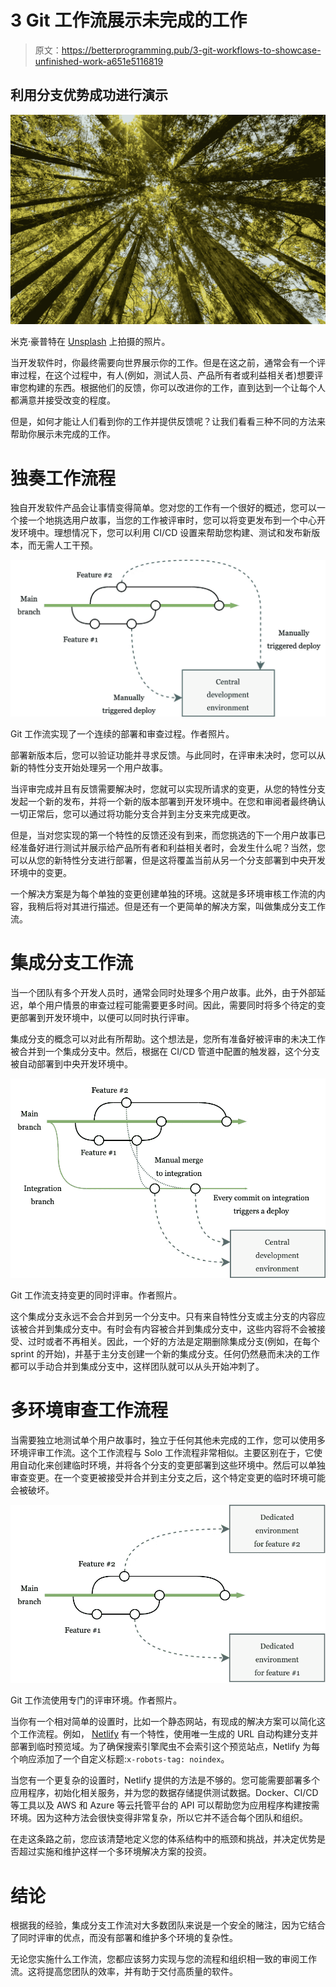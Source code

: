 # 3 Git 工作流展示未完成的工作

> 原文：<https://betterprogramming.pub/3-git-workflows-to-showcase-unfinished-work-a651e5116819>

## 利用分支优势成功进行演示

![](img/6d4d094d499b329be669817389ca8aaf.png)

米克·豪普特在 [Unsplash](https://unsplash.com) 上拍摄的照片。

当开发软件时，你最终需要向世界展示你的工作。但是在这之前，通常会有一个评审过程，在这个过程中，有人(例如，测试人员、产品所有者或利益相关者)想要评审您构建的东西。根据他们的反馈，你可以改进你的工作，直到达到一个让每个人都满意并接受改变的程度。

但是，如何才能让人们看到你的工作并提供反馈呢？让我们看看三种不同的方法来帮助你展示未完成的工作。

# 独奏工作流程

独自开发软件产品会让事情变得简单。您对您的工作有一个很好的概述，您可以一个接一个地挑选用户故事，当您的工作被评审时，您可以将变更发布到一个中心开发环境中。理想情况下，您可以利用 CI/CD 设置来帮助您构建、测试和发布新版本，而无需人工干预。

![](img/d587b8b635c0d941b5a1e94c01e7cde6.png)

Git 工作流实现了一个连续的部署和审查过程。作者照片。

部署新版本后，您可以验证功能并寻求反馈。与此同时，在评审未决时，您可以从新的特性分支开始处理另一个用户故事。

当评审完成并且有反馈需要解决时，您就可以实现所请求的变更，从您的特性分支发起一个新的发布，并将一个新的版本部署到开发环境中。在您和审阅者最终确认一切正常后，您可以通过将功能分支合并到主分支来完成更改。

但是，当对您实现的第一个特性的反馈还没有到来，而您挑选的下一个用户故事已经准备好进行测试并展示给产品所有者和利益相关者时，会发生什么呢？当然，您可以从您的新特性分支进行部署，但是这将覆盖当前从另一个分支部署到中央开发环境中的变更。

一个解决方案是为每个单独的变更创建单独的环境。这就是多环境审核工作流的内容，我稍后将对其进行描述。但是还有一个更简单的解决方案，叫做集成分支工作流。

# 集成分支工作流

当一个团队有多个开发人员时，通常会同时处理多个用户故事。此外，由于外部延迟，单个用户情景的审查过程可能需要更多时间。因此，需要同时将多个待定的变更部署到开发环境中，以便可以同时执行评审。

集成分支的概念可以对此有所帮助。这个想法是，您所有准备好被评审的未决工作被合并到一个集成分支中。然后，根据在 CI/CD 管道中配置的触发器，这个分支被自动部署到中央开发环境中。

![](img/68243f7f4db08b4ffaee4666f6ba02cf.png)

Git 工作流支持变更的同时评审。作者照片。

这个集成分支永远不会合并到另一个分支中。只有来自特性分支或主分支的内容应该被合并到集成分支中。有时会有内容被合并到集成分支中，这些内容将不会被接受、过时或者不再相关。因此，一个好的方法是定期删除集成分支(例如，在每个 sprint 的开始)，并基于主分支创建一个新的集成分支。任何仍然悬而未决的工作都可以手动合并到集成分支中，这样团队就可以从头开始冲刺了。

# 多环境审查工作流程

当需要独立地测试单个用户故事时，独立于任何其他未完成的工作，您可以使用多环境评审工作流。这个工作流程与 Solo 工作流程非常相似。主要区别在于，它使用自动化来创建临时环境，并将各个分支的变更部署到这些环境中。然后可以单独审查变更。在一个变更被接受并合并到主分支之后，这个特定变更的临时环境可能会被破坏。

![](img/b60da27143709ca6a9f1c2fae901dcd4.png)

Git 工作流使用专门的评审环境。作者照片。

当你有一个相对简单的设置时，比如一个静态网站，有现成的解决方案可以简化这个工作流程。例如， [Netlify](https://www.netlify.com) 有一个特性，使用唯一生成的 URL 自动构建分支并部署到临时预览域。为了确保搜索引擎爬虫不会索引这个预览站点，Netlify 为每个响应添加了一个自定义标题:`x-robots-tag: noindex`。

当您有一个更复杂的设置时，Netlify 提供的方法是不够的。您可能需要部署多个应用程序，初始化相关服务，并为您的数据存储提供测试数据。Docker、CI/CD 等工具以及 AWS 和 Azure 等云托管平台的 API 可以帮助您为应用程序构建按需环境。因为这种方法会很快变得非常复杂，所以它并不适合每个团队和组织。

在走这条路之前，您应该清楚地定义您的体系结构中的瓶颈和挑战，并决定优势是否超过实施和维护这样一个多环境解决方案的投资。

# 结论

根据我的经验，集成分支工作流对大多数团队来说是一个安全的赌注，因为它结合了同时评审的优点，而没有部署和维护多个环境的复杂性。

无论您实施什么工作流，您都应该努力实现与您的流程和组织相一致的审阅工作流。这将提高您团队的效率，并有助于交付高质量的软件。